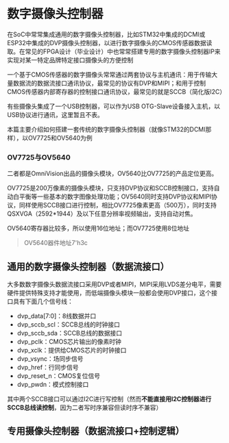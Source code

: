 # 数字摄像头控制器

在SoC中常常集成通用的数字摄像头控制器，比如STM32中集成的DCMI或ESP32中集成的DVP摄像头控制器，以进行数字摄像头的CMOS传感器数据读取。在常见的FPGA设计（毕业设计）中也常常搭建专用的数字摄像头控制器IP来实现对某一特定品牌特定接口摄像头的方便控制

一个基于CMOS传感器的数字摄像头常常通过两套协议与主机通讯：用于传输大量数据流的数据流接口通讯协议，最常见的协议有DVP和MIPI；和用于控制CMOS传感器内部寄存器的控制接口通讯协议，最常见的就是SCCB（简化版I2C）

有些摄像头集成了一个USB控制器，可以作为USB OTG-Slave设备接入主机，以USB协议进行通讯，这里暂且不表。

本篇主要介绍如何搭建一套传统的数字摄像头控制器（就像STM32的DCMI那样），以OV7725和OV5640为例

### OV7725与OV5640

二者都是OmniVision出品的摄像头模块，OV5640比OV7725的产品定位更高。

OV7725是200万像素的摄像头模块，只支持DVP协议和SCCB控制接口，支持自动白平衡等一些基本的数字图像处理功能；OV5640同时支持DVP协议和MIPI协议，同样使用SCCB接口进行控制，相比OV7725像素更高（500万），同时支持QSXVGA（2592*1944）及以下任意分辨率视频输出，支持自动对焦。

OV5640寄存器比较多，所以使用16位地址；而OV7725使用8位地址

> OV5640器件地址7'h3c

## 通用的数字摄像头控制器（数据流接口）

大多数数字摄像头数据流接口采用DVP或者MIPI，MIPI采用LVDS差分电平，需要硬件提供特殊支持才能使用，而低端摄像头模块一般都会使用DVP接口，这个接口具有下面几个信号线：

* dvp_data[7:0]：8线数据并口
* dvp_sccb_scl：SCCB总线的时钟接口
* dvp_sccb_sda：SCCB总线的数据接口
* dvp_pclk：CMOS芯片输出的像素时钟
* dvp_xclk：提供给CMOS芯片的时钟接口
* dvp_vsync：场同步信号
* dvp_href：行同步信号
* dvp_reset_n：CMOS复位信号
* dvp_pwdn：模式控制接口

其中两个SCCB接口可以通过I2C进行写控制（然而**不能直接用I2C控制器进行SCCB总线读控制**，因为二者写时序兼容但读时序不兼容）







## 专用摄像头控制器（数据流接口+控制逻辑）



















